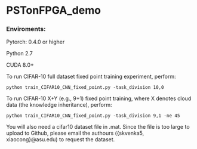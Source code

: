 # PSTonFPGA_demo

### Enviroments:

Pytorch: 0.4.0 or higher

Python 2.7

CUDA 8.0+

To run CIFAR-10 full dataset fixed point training experiment, perform:
	
	python train_CIFAR10_CNN_fixed_point.py -task_division 10,0
	
	
To run CIFAR-10 X+Y (e.g., 9+1) fixed point training,  where X denotes cloud data (the knowledge inheritance), perform:
	
	python train_CIFAR10_CNN_fixed_point.py -task_division 9,1 -ne 45

	
	

You will also need a cifar10 dataset file in .mat. Since the file is too large to upload to Github, please email the authours ({skvenka5, xiaocong}@asu.edu) to request the dataset.

	
	
